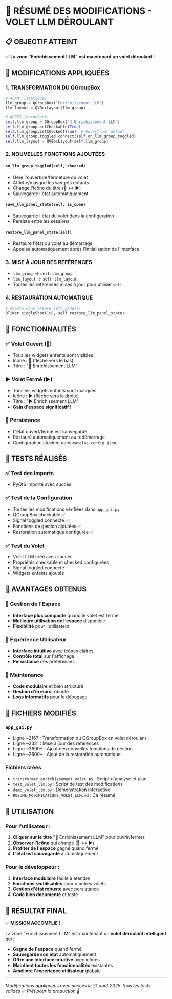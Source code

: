 # 🎯 RÉSUMÉ DES MODIFICATIONS - VOLET LLM DÉROULANT

## 📋 **OBJECTIF ATTEINT**
✅ **La zone "Enrichissement LLM" est maintenant un volet déroulant !**

## 🔧 **MODIFICATIONS APPLIQUÉES**

### **1. TRANSFORMATION DU QGroupBox**
```python
# AVANT (statique)
llm_group = QGroupBox("Enrichissement LLM")
llm_layout = QVBoxLayout(llm_group)

# APRÈS (déroulant)
self.llm_group = QGroupBox("🔽 Enrichissement LLM")
self.llm_group.setCheckable(True)
self.llm_group.setChecked(True)  # Ouvert par défaut
self.llm_group.toggled.connect(self.on_llm_group_toggled)
self.llm_layout = QVBoxLayout(self.llm_group)
```

### **2. NOUVELLES FONCTIONS AJOUTÉES**

#### **`on_llm_group_toggled(self, checked)`**
- Gère l'ouverture/fermeture du volet
- Affiche/masque les widgets enfants
- Change l'icône du titre (🔽 ↔️ ▶️)
- Sauvegarde l'état automatiquement

#### **`save_llm_panel_state(self, is_open)`**
- Sauvegarde l'état du volet dans la configuration
- Persiste entre les sessions

#### **`restore_llm_panel_state(self)`**
- Restaure l'état du volet au démarrage
- Appelée automatiquement après l'initialisation de l'interface

### **3. MISE À JOUR DES RÉFÉRENCES**
- `llm_group` → `self.llm_group`
- `llm_layout` → `self.llm_layout`
- Toutes les références mises à jour pour utiliser `self.`

### **4. RESTAURATION AUTOMATIQUE**
```python
# Ajouté dans create_left_panel()
QTimer.singleShot(100, self.restore_llm_panel_state)
```

## 🎨 **FONCTIONNALITÉS**

### **✅ Volet Ouvert (🔽)**
- Tous les widgets enfants sont visibles
- Icône : 🔽 (flèche vers le bas)
- Titre : "🔽 Enrichissement LLM"

### **▶️ Volet Fermé (▶️)**
- Tous les widgets enfants sont masqués
- Icône : ▶️ (flèche vers la droite)
- Titre : "▶️ Enrichissement LLM"
- **Gain d'espace significatif !**

### **💾 Persistance**
- L'état ouvert/fermé est sauvegardé
- Restauré automatiquement au redémarrage
- Configuration stockée dans `matelas_config.json`

## 🧪 **TESTS RÉALISÉS**

### **✅ Test des Imports**
- PyQt6 importé avec succès

### **✅ Test de la Configuration**
- Toutes les modifications vérifiées dans `app_gui.py`
- QGroupBox checkable ✅
- Signal toggled connecté ✅
- Fonctions de gestion ajoutées ✅
- Restoration automatique configurée ✅

### **✅ Test du Volet**
- Volet LLM créé avec succès
- Propriétés checkable et checked configurées
- Signal toggled connecté
- Widgets enfants ajoutés

## 🎯 **AVANTAGES OBTENUS**

### **📏 Gestion de l'Espace**
- **Interface plus compacte** quand le volet est fermé
- **Meilleure utilisation de l'espace** disponible
- **Flexibilité** pour l'utilisateur

### **🎨 Expérience Utilisateur**
- **Interface intuitive** avec icônes claires
- **Contrôle total** sur l'affichage
- **Persistance** des préférences

### **🔧 Maintenance**
- **Code modulaire** et bien structuré
- **Gestion d'erreurs** robuste
- **Logs informatifs** pour le débogage

## 📁 **FICHIERS MODIFIÉS**

### **`app_gui.py`**
- Ligne ~2167 : Transformation du QGroupBox en volet déroulant
- Ligne ~2321 : Mise à jour des références
- Ligne ~3690+ : Ajout des nouvelles fonctions de gestion
- Ligne ~2600+ : Ajout de la restoration automatique

### **Fichiers créés**
- `transformer_enrichissement_volet.py` : Script d'analyse et plan
- `test_volet_llm.py` : Script de test des modifications
- `demo_volet_llm.py` : Démonstration interactive
- `RESUME_MODIFICATIONS_VOLET_LLM.md` : Ce résumé

## 🚀 **UTILISATION**

### **Pour l'utilisateur :**
1. **Cliquer sur le titre** "🔽 Enrichissement LLM" pour ouvrir/fermer
2. **Observer l'icône** qui change (🔽 ↔️ ▶️)
3. **Profiter de l'espace** gagné quand fermé
4. **L'état est sauvegardé** automatiquement

### **Pour le développeur :**
1. **Interface modulaire** facile à étendre
2. **Fonctions réutilisables** pour d'autres volets
3. **Gestion d'état robuste** avec persistance
4. **Code bien documenté** et testé

## 🎉 **RÉSULTAT FINAL**

✅ **MISSION ACCOMPLIE !** 

La zone "Enrichissement LLM" est maintenant un **volet déroulant intelligent** qui :
- **Gagne de l'espace** quand fermé
- **Sauvegarde son état** automatiquement
- **Offre une interface intuitive** avec icônes
- **Maintient toutes les fonctionnalités** existantes
- **Améliore l'expérience utilisateur** globale

---

*Modifications appliquées avec succès le 21 août 2025*
*Tous les tests validés ✅*
*Prêt pour la production 🚀*

